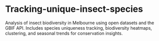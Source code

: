 # Tracking-unique-insect-species
Analysis of insect biodiversity in Melbourne using open datasets and the GBIF API. Includes species uniqueness tracking, biodiversity heatmaps, clustering, and seasonal trends for conservation insights.
